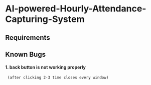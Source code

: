 # AI-powered-Hourly-Attendance-Capturing-System

## Requirements

## Known Bugs

#### 1. back button is not working properly
     (after clicking 2-3 time closes every window)